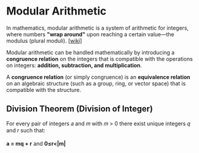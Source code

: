 # Modular Arithmetic


In mathematics, modular arithmetic is a system of arithmetic for integers, 
where numbers **"wrap around"** upon reaching a certain value—the modulus (plural moduli).
 [[wiki]](https://en.wikipedia.org/wiki/Modular_arithmetic)

Modular arithmetic can be handled mathematically by introducing a **congruence relation** on the integers that is compatible with the operations on integers: **addition, subtraction, and multiplication**. 

A **congruence relation** (or simply congruence) is an **equivalence relation** on an algebraic structure (such as a group, ring, or vector space) that is compatible with the structure.

## Division Theorem (Division of Integer)
For every pair of integers 𝑎 and 𝑚 with 𝑚 > 0 there exist unique integers 𝑞 and 𝑟 such that:</br>                                                                      
**a = mq + r**  and **0≤r<|m|**
</br>

